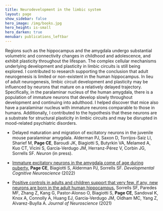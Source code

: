 ```yaml
---
title: Neurodevelopment in the limbic system
layout: page
show_sidebar: false
hero_image: /img/books.jpg
hero_height: is-small
hero_darken: true
menubar: publications_leftbar
---
```


Regions such as the hippocampus and the amygdala undergo substantial volumetric and connectivity changes in childhood and adolescence, and exhibit plasticity throughout the lifespan. The complex cellular mechanisms underlying development and plasticity in limbic circuits is still being explored. I contributed to research supporting the conclusion that adult neurogenesis is limited or non-existent in the human hippocampus. In lieu of adult neurogenesis, limbic circuit development and plasticity may be influenced by neurons that mature on a relatively delayed trajectory. Specifically, in the paralaminar nucleus of the human amygdala, there is a population of immature neurons that develop slowly throughout development and continuing into adulthood. I helped discover that mice also have a paralaminar nucleus with immature neurons comparable to those in humans. Additionally, I contributed to the hypothesis that these neurons are a substrate for structural plasticity in limbic circuits and may be disrupted in mood-related psychiatric disorders. 

* Delayed maturation and migration of excitatory neurons in the juvenile mouse paralaminar amygdala. Alderman PJ, Saxon D, Torrijos-Saiz LI, Sharief M, **Page CE**, Baroudi JK, Biagiotti S, Butyrkin VA, Melamed A, Kuo CT, Vicini S, García-Verdugo JM, Herranz-Pérez V, Corbin JG, Sorrells SF. _Neuron_ (in press).

* [Immature excitatory neurons in the amygdala come of age during puberty.](https://pubmed.ncbi.nlm.nih.gov/35841648/) **Page CE**, Biagiotti S, Alderman PJ, Sorrells SF. _Developmental Cognitive Neuroscience_ (2022)

* [Positive controls in adults and children support that very few, if any, new neurons are born in the adult human hippocampus.](https://pubmed.ncbi.nlm.nih.gov/33762407/) Sorrells SF, Paredes MF, Zhang Z, Kang G, Pastor-Alonso O, Biagiotti S, **Page CE**, Sandoval K, Knox A, Connolly A, Huang EJ, Garcia-Verdugo JM, Oldham MC, Yang Z, Alvarez-Buylla A. _Journal of Neuroscience_ (2021)